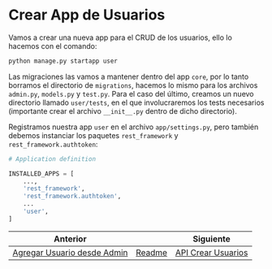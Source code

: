 # Crear App de Usuarios

Vamos a crear una nueva app para el CRUD de los usuarios, ello lo hacemos con el comando:

```txt
python manage.py startapp user
```

Las migraciones las vamos a mantener dentro del app `core`, por lo tanto borramos el directorio de `migrations`, hacemos lo mismo para los archivos `admin.py`, `models.py` y `test.py`. Para el caso del último, creamos un nuevo directorio llamado `user/tests`, en el que involucraremos los tests necesarios (importante crear el archivo `__init__.py` dentro de dicho directorio).

Registramos nuestra app `user` en el archivo `app/settings.py`, pero también debemos instanciar los paquetes `rest_framework` y `rest_framework.authtoken`:

```py
# Application definition

INSTALLED_APPS = [
    ...,
    'rest_framework',
    'rest_framework.authtoken',
    ...
    'user',
]
```

| Anterior |                           | Siguiente                                  |
| -------- | ------------------------- | ------------------------------------------ |
|  [Agregar Usuario desde Admin](09_Agregar_Usuario_Desde_Admin.md) | [Readme](../../README.md) | [API Crear Usuarios](11_API_Crear_Usuarios.md) |
